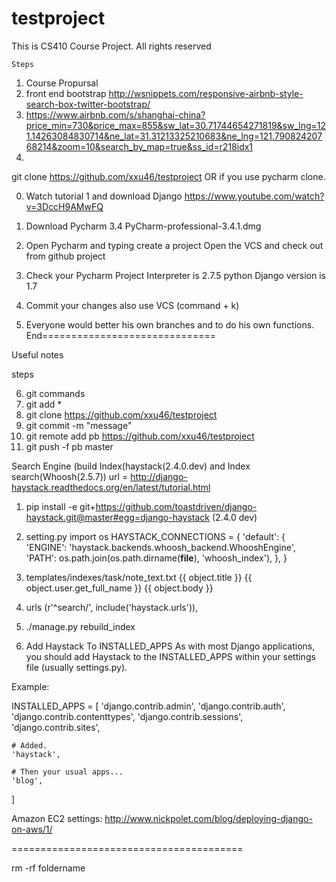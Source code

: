 # testproject
This is CS410 Course Project.
All rights reserved

    Steps 
1.  Course Propursal
2.  front end bootstrap http://wsnippets.com/responsive-airbnb-style-search-box-twitter-bootstrap/
3.   https://www.airbnb.com/s/shanghai-china?price_min=730&price_max=855&sw_lat=30.71744654271819&sw_lng=121.14263084830714&ne_lat=31.31213325210683&ne_lng=121.79082420768214&zoom=10&search_by_map=true&ss_id=r218idx1
4. 


git clone https://github.com/xxu46/testproject OR if you use pycharm clone. 

0. Watch tutorial 1 and download Django 
https://www.youtube.com/watch?v=3DccH9AMwFQ

1. Download Pycharm 3.4
PyCharm-professional-3.4.1.dmg

2. Open Pycharm and typing create a project
Open the VCS and check out from github project

3. Check your Pycharm Project Interpreter is 2.7.5 python
    Django version is 1.7

4. Commit your changes also use VCS   (command + k)


5. Everyone would better his own branches and to do his own functions. 
End==============================

Useful notes

steps

6. git commands
7. git add *
8. git clone https://github.com/xxu46/testproject
9. git commit -m "message"
10. git remote add pb https://github.com/xxu46/testproject
11. git push -f pb master



Search Engine (build Index(haystack(2.4.0.dev) and Index search(Whoosh(2.5.7))
url = http://django-haystack.readthedocs.org/en/latest/tutorial.html
1. pip install -e git+https://github.com/toastdriven/django-haystack.git@master#egg=django-haystack    (2.4.0 dev)
2.
    setting.py
    import os
    HAYSTACK_CONNECTIONS = {
        'default': {
            'ENGINE': 'haystack.backends.whoosh_backend.WhooshEngine',
            'PATH': os.path.join(os.path.dirname(__file__), 'whoosh_index'),
        },
    }
 
3. templates/indexes/task/note_text.txt
    {{ object.title }}
    {{ object.user.get_full_name }}
    {{ object.body }}
4. urls
    (r'^search/', include('haystack.urls')),

5.  ./manage.py rebuild_index
6.  Add Haystack To INSTALLED_APPS
As with most Django applications, you should add Haystack to the INSTALLED_APPS within your settings file (usually settings.py).

Example:

INSTALLED_APPS = [
    'django.contrib.admin',
    'django.contrib.auth',
    'django.contrib.contenttypes',
    'django.contrib.sessions',
    'django.contrib.sites',

    # Added.
    'haystack',

    # Then your usual apps...
    'blog',
]

Amazon EC2 settings:
http://www.nickpolet.com/blog/deploying-django-on-aws/1/



========================================


rm -rf foldername
